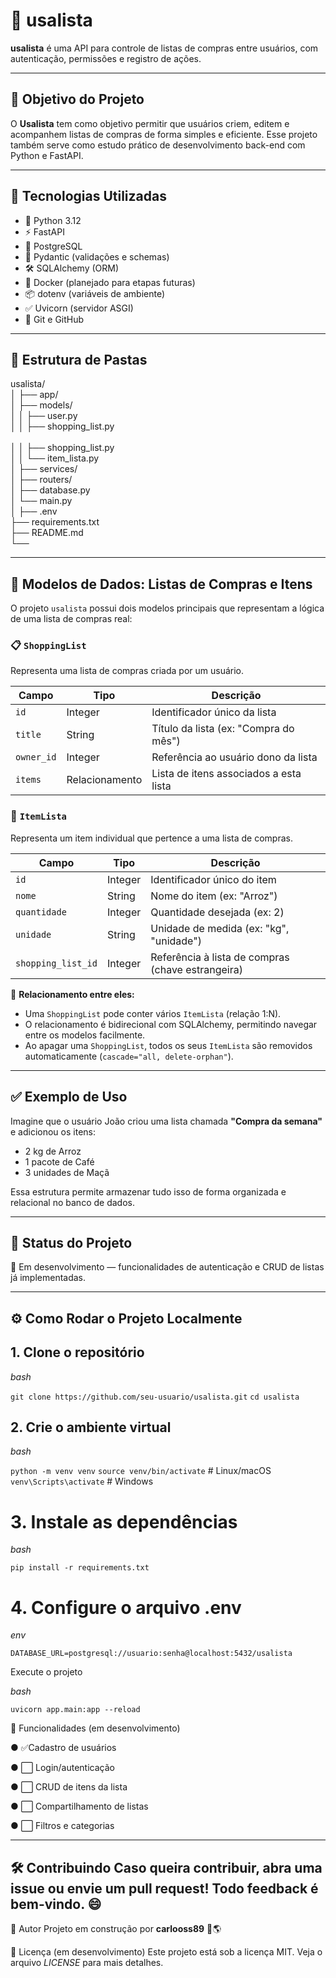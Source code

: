 #  🛒 usalista

**usalista** é uma API para controle de listas de compras entre usuários, com autenticação, permissões e registro de ações.

---

## 🚀 Objetivo do Projeto

O **Usalista** tem como objetivo permitir que usuários criem, editem e acompanhem listas de compras de forma simples e eficiente. Esse projeto também serve como estudo prático de desenvolvimento back-end com Python e FastAPI.

---

## 🧱 Tecnologias Utilizadas

- 🐍 Python 3.12
- ⚡ FastAPI
- 🐘 PostgreSQL
- 🔐 Pydantic (validações e schemas)
- 🛠️ SQLAlchemy (ORM)
- 🐳 Docker (planejado para etapas futuras)
- 📦 dotenv (variáveis de ambiente)
- ✅ Uvicorn (servidor ASGI)
- 📁 Git e GitHub

---

## 📁 Estrutura de Pastas

usalista/ <br>
│
├── app/ <br>
│ ├── models/ <br>
│ │ ├── user.py <br>
│ │ ├── shopping_list.py <br>  
│ │ ├── shopping_list.py <br> 
│ │ └── item_lista.py <br>
│ ├── services/ <br>
│ ├── routers/ <br>
│ ├── database.py <br>
│ └── main.py <br>
│
├── .env <br>
├── requirements.txt <br>
├── README.md <br>
└──  <br>

---

## 🧩 Modelos de Dados: Listas de Compras e Itens

O projeto `usalista` possui dois modelos principais que representam a lógica de uma lista de compras real:

### 📋 `ShoppingList`

Representa uma lista de compras criada por um usuário.

| Campo         | Tipo     | Descrição                                |
|---------------|----------|------------------------------------------|
| `id`          | Integer  | Identificador único da lista             |
| `title`       | String   | Título da lista (ex: "Compra do mês")    |
| `owner_id`    | Integer  | Referência ao usuário dono da lista      |
| `items`       | Relacionamento | Lista de itens associados a esta lista |

### 🛒 `ItemLista`

Representa um item individual que pertence a uma lista de compras.

| Campo             | Tipo     | Descrição                                  |
|-------------------|----------|--------------------------------------------|
| `id`              | Integer  | Identificador único do item                |
| `nome`            | String   | Nome do item (ex: "Arroz")                 |
| `quantidade`      | Integer  | Quantidade desejada (ex: 2)                |
| `unidade`         | String   | Unidade de medida (ex: "kg", "unidade")    |
| `shopping_list_id`| Integer  | Referência à lista de compras (chave estrangeira) |

🔁 **Relacionamento entre eles:**
- Uma `ShoppingList` pode conter vários `ItemLista` (relação 1:N).
- O relacionamento é bidirecional com SQLAlchemy, permitindo navegar entre os modelos facilmente.
- Ao apagar uma `ShoppingList`, todos os seus `ItemLista` são removidos automaticamente (`cascade="all, delete-orphan"`).

---

## ✅ Exemplo de Uso

Imagine que o usuário João criou uma lista chamada **"Compra da semana"** e adicionou os itens:

- 2 kg de Arroz
- 1 pacote de Café
- 3 unidades de Maçã

Essa estrutura permite armazenar tudo isso de forma organizada e relacional no banco de dados.

---

## 📌 Status do Projeto

🚧 Em desenvolvimento — funcionalidades de autenticação e CRUD de listas já implementadas.

---

## ⚙️ Como Rodar o Projeto Localmente

## 1. **Clone o repositório**

*bash*

```git clone https://github.com/seu-usuario/usalista.git```
```cd usalista```

## 2. Crie o ambiente virtual

*bash*

```python -m venv venv```
```source venv/bin/activate```  # Linux/macOS
```venv\Scripts\activate```     # Windows

# 3. Instale as dependências

*bash*

```pip install -r requirements.txt```

# 4. Configure o arquivo .env

*env*

```DATABASE_URL=postgresql://usuario:senha@localhost:5432/usalista```

Execute o projeto

*bash*

```uvicorn app.main:app --reload```

🧪 Funcionalidades (em desenvolvimento)

● ✅Cadastro de usuários

● ⬜ Login/autenticação

● ⬜ CRUD de itens da lista

● ⬜ Compartilhamento de listas

● ⬜ Filtros e categorias

---
🛠️ Contribuindo
Caso queira contribuir, abra uma issue ou envie um pull request! Todo feedback é bem-vindo. 😄
---

📌 Autor
Projeto em construção por **carlooss89** 🚀🌎

📃 Licença (em desenvolvimento)
Este projeto está sob a licença MIT. Veja o arquivo *LICENSE* para mais detalhes.
